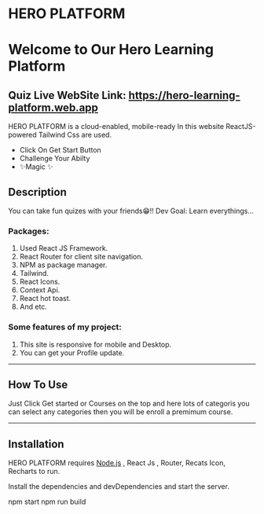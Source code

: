 # HERO PLATFORM

# Welcome to Our Hero Learning Platform

## Quiz Live WebSite Link: https://hero-learning-platform.web.app

HERO PLATFORM is a cloud-enabled, mobile-ready
In this website ReactJS-powered Tailwind Css are used.

- Click On Get Start Button
- Challenge Your Abilty
- ✨Magic ✨

## Description

You can take fun quizes with your friends😁!!
Dev Goal: Learn everythings...

### Packages:

1. Used React JS Framework.
2. React Router for client site navigation.
3. NPM as package manager.
4. Tailwind.
5. React Icons.
6. Context Api.
7. React hot toast.
8. And etc.

### Some features of my project:

1. This site is responsive for mobile and Desktop.
2. You can get your Profile update.

---

## How To Use

Just Click Get started or Courses on the top and here lots of categoris you can select any categories then you will be enroll a premimum course.

---

## Installation

HERO PLATFORM requires [Node.js](https://nodejs.org/) , React Js , Router, Recats Icon, Recharts to run.

Install the dependencies and devDependencies and start the server.

npm start
npm run build
